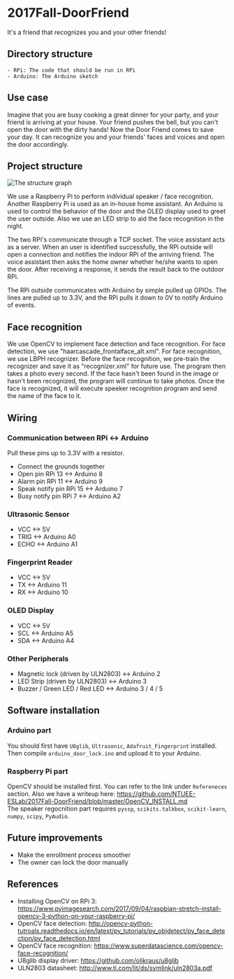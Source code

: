 # 2017Fall-DoorFriend
It's a friend that recognizes you and your other friends!

## Directory structure
    - RPi: The code that should be run in RPi
    - Arduino: The Arduino sketch

## Use case
Imagine that you are busy cooking a great dinner for your party, and your friend is arriving at your house. Your friend pushes the bell, but you can't open the door with the dirty hands! Now the Door Friend comes to save your day. It can recognize you and your friends' faces and voices and open the door accordingly.

## Project structure
![The structure graph](https://i.imgur.com/jKUtGx1.png)<br />

We use a Raspberry Pi to perform individual speaker / face recognition. Another Raspberry Pi is used as an in-house home assistant. An Arduino is used to control the behavior of the door and the OLED display used to greet the user outside. Also we use an LED strip to aid the face recognition in the night.

The two RPi's communicate through a TCP socket. The voice assistant acts as a server. When an user is identified successfully, the RPi outside will open a connection and notifies the indoor RPi of the arriving friend. The voice assistant then asks the home owner whether he/she wants to open the door. After receiving a response, it sends the result back to the outdoor RPi.

The RPi outside communicates with Arduino by simple pulled up GPIOs. The lines are pulled up to 3.3V, and the RPi pulls it down to 0V to notify Arduino of events.

## Face recognition
We use OpenCV to implement face detection and face recognition. For face detection, we use "haarcascade_frontalface_alt.xml". For face recognition, we use LBPH recognizer. Before the face recognition, we pre-train the recognizer and save it as "recognizer.xml" for future use. The program then takes a photo every second. If the face hasn't been found in the image or hasn't been recognized, the program will continue to take photos. Once the face is recognized, it will execute speeker recognition program and send the name of the face to it.

## Wiring
### Communication between RPi <-> Arduino
Pull these pins up to 3.3V with a resistor.
- Connect the grounds together
- Open pin RPi 13 <-> Arduino 8
- Alarm pin RPi 11 <-> Arduino 9
- Speak notify pin RPi 15 <-> Arduino 7
- Busy notify pin RPi 7 <-> Arduino A2
### Ultrasonic Sensor
- VCC <-> 5V
- TRIG <-> Arduino A0
- ECHO <-> Arduino A1
### Fingerprint Reader
- VCC <-> 5V
- TX <-> Arduino 11
- RX <-> Arduino 10
### OLED Display
- VCC <-> 5V
- SCL <-> Arduino A5
- SDA <-> Arduino A4
### Other Peripherals
- Magnetic lock (driven by ULN2803) <-> Arduino 2
- LED Strip (driven by ULN2803) <-> Arduino 3
- Buzzer / Green LED / Red LED <-> Arduino 3 / 4 / 5

## Software installation
### Arduino part
You should first have `U8glib`, `Ultrasonic`, `Adafruit_Fingerprint` installed. Then compile `arduino_door_lock.ino` and upload it to your Arduino.

### Raspberry Pi part
OpenCV should be installed first. You can refer to the link under `Refereneces` section. Also we have a writeup here: <https://github.com/NTUEE-ESLab/2017Fall-DoorFriend/blob/master/OpenCV_INSTALL.md>  
The speaker regocnition part requires `pyssp`, `scikits.talkbox`, `scikit-learn`, `numpy`, `scipy`, `PyAudio`.

## Future improvements
- Make the enrollment process smoother
- The owner can lock the door manually

## References
- Installing OpenCV on RPi 3: <https://www.pyimagesearch.com/2017/09/04/raspbian-stretch-install-opencv-3-python-on-your-raspberry-pi/>
- OpenCV face detection: <http://opencv-python-tutroals.readthedocs.io/en/latest/py_tutorials/py_objdetect/py_face_detection/py_face_detection.html>
- OpenCV face recognition: <https://www.superdatascience.com/opencv-face-recognition/>
- U8glib display driver: <https://github.com/olikraus/u8glib>
- ULN2803 datasheet: <http://www.ti.com/lit/ds/symlink/uln2803a.pdf>
